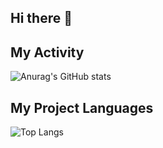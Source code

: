 ## Hi there 👋
## My Activity
![Anurag's GitHub stats](https://github-readme-stats.vercel.app/api?username=AbolfazlMohammadi2005&show_icons=true&theme=highcontrast)
## My Project Languages
![Top Langs](https://github-readme-stats.vercel.app/api/top-langs/?username=AbolfazlMohammadi2005&hide_progress=true)
